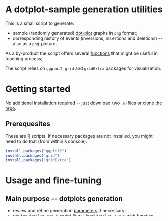 # A dotplot-sample generation utilities

This is a small script to generate:
- sample (randomly generated) [dot-plot](https://en.wikipedia.org/wiki/Dot_plot_(bioinformatics)) graphs in `png` format;
- corresponding history of events (inversions, insertions and deletions) -- also as a `png`-picture.
 
As a by-product the script offers several [functions](#useful-functions) that might be useful in teaching process;

The script relies on `ggplot2`, `grid` and `gridExtra` packages for visualization.

# Getting started
No additional installation required -- just download two `.R`-files or [clone the repo](https://help.github.com/articles/cloning-a-repository/).

## Prerequesites

These are [R](https://www.r-project.org/) scripts. If necessary packages are not installed, you might need to do that (from within `R` console):
```R
install.packages("ggplot2")
install.packages("grid")
install.packages("gridExtra")
```

# Usage and fine-tuning
## Main purpose -- dotplots generation
- review and refine generation [parameters](#key-tuning-parameters) if necessary;
- run the `dotplot-gen.R` script (it will load `dotplot-aux.R` with function definitions automatically), e.g.
  ```R
  source("./dotplot-gen.R")
  ```
  (when in the directory with two R-scripts)
- sample dotplots will appear in `samples` directory
- stepwise events are shown in combined plots with corresponding numbers in `stepwise` directory.

## Key tuning parameters
The key parameters to be tuned are set in one place in `dotplot-gen.R`:
| Parameter     | Default value| Description                                                 |
|:--------------|---------|:------------------------------------------------------------|
| seqLength     | 100     | length of the sequences to be generated                     |
| maxDepth      | 5       | maximum number of the events to be applied to the sequence  |
| numExamples   | 5       | number of samples (files) to generate                       |
| numEvents     | 5       | number of events (ins, del or inv) to occur in each example |


Probabilistic properties are defined as follows:

| Parameter     | Default value | Description                     |
|:--------------|---------------|:--------------------------------|
| insertionProb | 30%           | probability to get an insertion |
| inversionProb | 40%           | -//--//- an inversion           |
| deletionProb  | 30%           | -//--//- a deletion             |


- **Position** where ins, inv or del occurs, is drawn randomly, from uniform distribution over the current length of the sequnece.
- **Length** of the distortion (ins, del or inv) is calculated randomly, from uniform distribution over **half** of the current sequence length (see the `rndDistLength` parameter in the inner loop).

## Useful functions
Notice that also it might be interesting to use functions from `dotplot-aux.R` separately, e.g. in the R console:

```R
seq1 = paste("block",as.character(1:100),sep="_"); ## initialize the ``sequence''
seq1 # show the sequence as text
drawDotplot(seq1,seq1) ## obtain a standard ``y=x''-type graph

seqD = inversion(seq1, 20,20)[[2]] ## add an inversion
seqD # show what's happened
drawDotplot(seqD,seq1) ## draw a corresponding dotplot
```

Notice the use of `[[2]]` for `inversion` function (as it returns textual description as well, but here we need only the new sequence);

Available functions are:
 - `inversion(sequence, where, howLong)` -- inverts `howLong` blocks of `sequence` starting from `where`;
 - `deletion(sequence, where, howLong)` -- deletes `howLong` blocks of `sequence` starting from `where`;
 - `insertion(sequence, where, what)`-- inserts `what` (atomic) vector into `sequence` after `where` position;

All the three functions return a list of two elements:
 - text description of the corresponding event (e.g. to be used in the title) -- can be accessed via `[[1]]`;
 - the new sequence -- can be accessed via `[[2]]`;

The function `drawDotplot(s_reference, s_query)` takes two atomic vectors ("sequences") as input and return a `ggplot`-object (corresponding graph);

Please refer to the commens in the code for further details.
